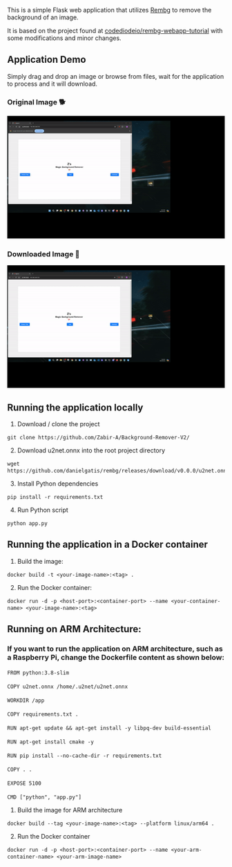 This is a simple Flask web application that utilizes [Rembg](https://github.com/danielgatis/rembg) to remove the background of an image.

It is based on the project found at [codediodeio/rembg-webapp-tutorial](https://github.com/codediodeio/rembg-webapp-tutorial ) with some modifications and minor changes.

## Application Demo
Simply drag and drop an image or browse from files, wait for the application to process and it will download. 

### Original Image 🐕

![Alt text](demo_1.gif)



### Downloaded Image 🐶

![Alt text](demo_2.gif)

## Running the application locally

1. Download / clone the project
```
git clone https://github.com/Zabir-A/Background-Remover-V2/
```
2. Download u2net.onnx into the root project directory
```
wget https://github.com/danielgatis/rembg/releases/download/v0.0.0/u2net.onnx
```
3. Install Python dependencies
```
pip install -r requirements.txt
```
4. Run Python script 
```
python app.py
```

## Running the application in a Docker container 

1. Build the image:
```
docker build -t <your-image-name>:<tag> .
```

2. Run the Docker container:
```
docker run -d -p <host-port>:<container-port> --name <your-container-name> <your-image-name>:<tag>
```

## Running on ARM Architecture:
### If you want to run the application on ARM architecture, such as a Raspberry Pi, change the Dockerfile content as shown below:
```
FROM python:3.8-slim

COPY u2net.onnx /home/.u2net/u2net.onnx

WORKDIR /app

COPY requirements.txt .

RUN apt-get update && apt-get install -y libpq-dev build-essential

RUN apt-get install cmake -y

RUN pip install --no-cache-dir -r requirements.txt

COPY . .

EXPOSE 5100

CMD ["python", "app.py"]
```
1. Build the image for ARM architecture
```
docker build --tag <your-image-name>:<tag> --platform linux/arm64 .
```
2. Run the Docker container
```
docker run -d -p <host-port>:<container-port> --name <your-arm-container-name> <your-arm-image-name>
```
